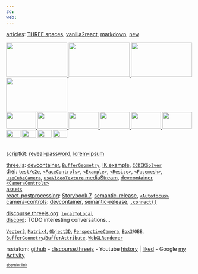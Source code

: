 ```yaml
---
3d: 
web:
---
```


[articles](articles):
[THREE spaces](https://github.com/abernier/abernier/blob/main/articles/three-spaces.md), 
[vanilla2react](https://github.com/abernier/abernier/blob/main/articles/vanilla2react.md),
[markdown](https://github.com/abernier/abernier/blob/main/articles/markdown.md),
<kbd>[new](https://github.com/abernier/abernier/new/main/articles)</kbd>

<!--
<a title="" href="https://stackblitz.com/github/abernier/PROJECTNAME">
  <img with="128" height="80" src="https://codesandbox.io/api/v1/sandboxes/XXXXXX/screenshot.png" />
</a>
-->

<div>
  <a title="Kira" href="https://abernier.name/three.js/examples/webgl_esher.html">
    <img width="164" height="92" src="https://user-images.githubusercontent.com/76580/232128844-63a61e34-88d5-43cb-8378-f302e02af498.png" />
  </a>
  <a title="CCDIKSolver example" href="https://threejs.org/examples/#webgl_animation_skinning_ik">
    <img width="164" height="92" src="https://threejs.org/examples/screenshots/webgl_animation_skinning_ik.jpg" />
  </a>
  <a title="rt/pp Autofocus" href="https://codesandbox.io/s/yf65vw">
    <img width="164" height="92" src="https://user-images.githubusercontent.com/76580/236540371-54a2bcb7-a10b-4ae5-8294-b088afa8fcdd.png" />
  </a>
  <a title="rt/drei FaceControls" href="https://codesandbox.io/s/zhjbhy">
    <img width="164" height="92" src="https://github-production-user-asset-6210df.s3.amazonaws.com/76580/244052845-5cc535d7-3c97-46e3-a267-52e707c2d9b2.png" />
  </a>
</div>

<div>
  <a title="Sticky r3f birds" href="https://abernier.github.io/r3f-sticky/">
    <img width="80" height="45" src="https://user-images.githubusercontent.com/76580/232123657-2660f1d7-acfc-489e-a6b5-1333e3b4bebe.png" />
  </a>
  <a title="CameraControls drei component demo" href="https://codesandbox.io/s/sew669">
    <img width="80" height="45" src="https://codesandbox.io/api/v1/sandboxes/us6ipl/screenshot.png" />
  </a>
  <a title="useVideoTexture with mediaStream drei hook" href="https://codesandbox.io/s/2cemck">
    <img width="80" height="45" src="https://codesandbox.io/api/v1/sandboxes/2cemck/screenshot.png" />
  </a>
  <a title="r3f curtains using cannon-es" href="https://codesandbox.io/s/7bzgpg">
    <img width="80" height="45" src="https://codesandbox.io/api/v1/sandboxes/7bzgpg/screenshot.png" />
  </a>
  <a title="r3f resize dyno" href="https://codesandbox.io/s/6yg0i3">
    <img width="80" height="45" src="https://user-images.githubusercontent.com/76580/234433257-49019416-839d-415d-8669-5be16b380e12.png" />
  </a>
  <a title="rt/pp Autofocus" href="https://codesandbox.io/s/dfw6w4">
    <img width="80" height="45" src="https://user-images.githubusercontent.com/76580/235352374-9bfd85cb-27bb-4917-b0ee-5513cea3280b.png" />
  </a>
</div>

<div>
  <a title="DepthPickingPass" href="https://codesandbox.io/s/x130hg">
    <img width="38" height="21" src="https://user-images.githubusercontent.com/76580/235352306-49c0dbca-d54e-438e-85c6-8a9160e09e91.png" />
  </a>
  <a title="r3f Facemesh" href="https://codesandbox.io/s/4lzxrr">
    <img width="38" height="21" src="https://user-images.githubusercontent.com/76580/233414240-81a6e4bc-429b-47cf-b483-3b4b70bad50b.png" />
  </a>
  <a title="r3f cloth using cannon-es" href="https://codesandbox.io/s/040ieb">
    <img width="38" height="21" src="https://user-images.githubusercontent.com/76580/232129651-ede7f8a5-b245-44e2-9d6b-20ea5301786e.png" />
  </a>
  <a title="rt/drei FaceControls" href="https://codesandbox.io/s/jfx2t6">
    <img width="38" height="21" src="https://github-production-user-asset-6210df.s3.amazonaws.com/76580/243503368-6239eb74-8473-4131-9203-33b29c1bbec0.png" />
  </a>
</div><br>

[scriptkit](https://www.scriptkit.com/abernier):
[reveal-password](https://www.scriptkit.com/abernier/reveal-password),
[lorem-ipsum](https://www.scriptkit.com/abernier/lorem-ipsum)

[three.js](https://github.com/mrdoob/three.js/pulls?q=is%3Apr+author%3Aabernier+):
[devcontainer](https://github.com/mrdoob/three.js/pull/26055),
[`BufferGeometry`](https://github.com/mrdoob/three.js/pull/25824),
[IK example](https://github.com/mrdoob/three.js/pull/24652),
[`CCDIKSolver`](https://github.com/mrdoob/three.js/pull/23449)
<br>
[drei](https://github.com/pmndrs/drei/pulls?q=is%3Apr+author%3Aabernier+):
[`test/e2e`](https://github.com/pmndrs/drei/pull/1549),
[`<FaceControls>`](https://github.com/pmndrs/drei/pull/1461),
[`<Example>`](https://github.com/pmndrs/drei/pull/1439),
[`<Resize>`](https://github.com/pmndrs/drei/pull/1420),
[`<Facemesh>`](https://github.com/pmndrs/drei/pull/1437),
[`useCubeCamera`](https://github.com/pmndrs/drei/pull/1389),
[`useVideoTexture` mediaStream](https://github.com/pmndrs/drei/pull/1370),
[devcontainer](https://github.com/pmndrs/drei/pull/1250),
[`<CameraControls>`](https://github.com/pmndrs/drei/pull/1237)
<br>
[assets](https://github.com/pmndrs/assets)
<br>
[react-postprocessing](https://github.com/pmndrs/react-postprocessing/pulls?q=is%3Apr+author%3Aabernier+):
[Storybook 7](https://github.com/pmndrs/react-postprocessing/pull/202), [semantic-release](https://github.com/pmndrs/react-postprocessing/pull/194),
[`<Autofocus>`](https://github.com/pmndrs/react-postprocessing/pull/192)
<br>
[camera-controls](https://github.com/yomotsu/camera-controls/pulls?q=is%3Apr+author%3Aabernier+):
[devcontainer](https://github.com/yomotsu/camera-controls/pull/370),
[semantic-release](https://github.com/yomotsu/camera-controls/pull/365),
[`.connect()`](https://github.com/yomotsu/camera-controls/pull/338)

[discourse.threejs.org](https://discourse.threejs.org/u/abernier/activity/topics): [`localToLocal`](https://discourse.threejs.org/t/object3d-localtolocal/51564)
<br>
[discord](https://discordapp.com/users/437918779851145226): TODO interesting conversations...

[`Vector3`](https://threejs.org/docs/#api/en/math/Vector3), [`Matrix4`](https://threejs.org/docs/?q=matrix#api/en/math/Matrix4), [`Object3D`](https://threejs.org/docs/index.html?q=objec#api/en/core/Object3D), [`PerspectiveCamera`](https://threejs.org/docs/?q=perspective#api/en/cameras/PerspectiveCamera), [`Box3`](https://threejs.org/docs/index.html?q=box#api/en/math/Box3)/`OBB`, [`BufferGeometry`](https://threejs.org/docs/#api/en/core/BufferGeometry)/[`BufferAttribute`](https://threejs.org/docs/#api/en/core/BufferAttribute), [`WebGLRenderer`](https://threejs.org/docs/?q=webgl#api/en/renderers/WebGLRenderer)

rss/atom: [github](https://github.com/abernier.atom) - [discourse.threejs](https://discourse.threejs.org/u/abernier/activity.rss) - Youtube [history](https://youtube.com/feed/history) | [liked](https://youtube.com/playlist?list=LL) - Google [my Activity](https://myactivity.google.com/myactivity)

<sup><sub>
[abernier.link](https://abernier.link/)
</sub></sup>
